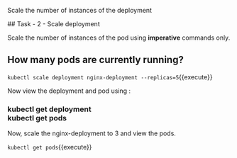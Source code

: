 Scale the number of instances of the deployment


## Task - 2 - Scale deployment

Scale the number of instances of the pod using **imperative** commands only.


<h2> How many pods are currently running? </h2>

`kubectl scale deployment nginx-deployment --replicas=5`{{execute}}

Now view the deployment and pod using :
<h3>
<b> kubectl get deployment </b>
<br/>
<b> kubectl get pods </b>
</h3>
Now, scale the nginx-deployment to 3 and view the pods.

`kubectl get pods`{{execute}}


